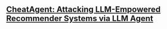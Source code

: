 ## [CheatAgent: Attacking LLM-Empowered Recommender Systems via LLM Agent](https://dl.acm.org/doi/pdf/10.1145/3637528.3671837)
